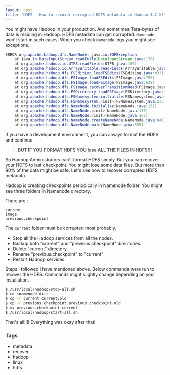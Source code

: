 ```yaml
---
layout: post
title: "HDFS - How to recover corrupted HDFS metadata in Hadoop 1.2.X?"
---
```


You might have Hadoop in your production. And sometimes Tera-bytes of data is residing in Hadoop. HDFS metadata can get corrupted. `Namenode` won't start in such cases. When you check `Namenode` logs you might see exceptions.

```java
ERROR org.apache.hadoop.dfs.NameNode: java.io.EOFException
    at java.io.DataInputStream.readFully(DataInputStream.java:178)
    at org.apache.hadoop.io.UTF8.readFields(UTF8.java:106)
    at org.apache.hadoop.io.ArrayWritable.readFields(ArrayWritable.java:90)
    at org.apache.hadoop.dfs.FSEditLog.loadFSEdits(FSEditLog.java:433)
    at org.apache.hadoop.dfs.FSImage.loadFSEdits(FSImage.java:759)
    at org.apache.hadoop.dfs.FSImage.loadFSImage(FSImage.java:639)
    at org.apache.hadoop.dfs.FSImage.recoverTransitionRead(FSImage.java:222)
    at org.apache.hadoop.dfs.FSDirectory.loadFSImage(FSDirectory.java:79)
    at org.apache.hadoop.dfs.FSNamesystem.initialize(FSNamesystem.java:254)
    at org.apache.hadoop.dfs.FSNamesystem.<init>(FSNamesystem.java:235)
    at org.apache.hadoop.dfs.NameNode.initialize(NameNode.java:131)
    at org.apache.hadoop.dfs.NameNode.<init>(NameNode.java:176)
    at org.apache.hadoop.dfs.NameNode.<init>(NameNode.java:162)
    at org.apache.hadoop.dfs.NameNode.createNameNode(NameNode.java:846)
    at org.apache.hadoop.dfs.NameNode.main(NameNode.java:855)
 ```

 If you have a development environment, you can always format the HDFS and continue. 

 > **BUT IF YOU FORMAT HDFS YOU lose ALL THE FILES IN HDFS!!!**

 So Hadoop Administrators can't format HDFS simply. But you can recover your HDFS to last checkpoint. You might lose some data files. But more than 90% of the data might be safe. Let's see how to recover corrupted HDFS metadata.

 Hadoop is creating checkpoints periodically in Namenode folder. You might see three folders in Namenode directory. 

There are : 

```
current
image
previous.checkpoint
```

The `current` folder must be corrupted most probably. 


- Stop all the Hadoop services from all the nodes.
- Backup both "current" and "previous.checkpoint" directories. 
- Delete "current" directory. 
- Rename "previous.checkpoint" to "current"
- Restart Hadoop services. 

Steps I followed I have mentioned above. Below commands were run to recover the HDFS. Commands might slightly change depending on your installation.

```bash
$ /usr/local/hadoop/stop-all.sh
$ cd <namenode.dir>
$ cp -r current current.old
$ cp -r previous.checkpoint previous.checkpoint.old
$ mv previous.checkpoint current
$ /usr/local/hadoop/start-all.sh
```

That's all!!!! Everything was okay after that!

### Tags

- metadata
- recover
- hadoop
- linux
- hdfs